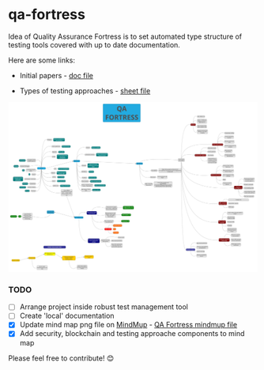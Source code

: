 # qa-fortress

Idea of Quality Assurance Fortress is to set automated type structure of testing tools covered with up to date documentation.

Here are some links:

* Initial papers - [doc file](https://docs.google.com/document/d/1xOxVAY6QLKMddnGBApYQdoiHpAf2g4mUwWk3Ibrwkpg/edit?usp=sharing)

* Types of testing approaches - [sheet file](https://docs.google.com/spreadsheets/d/1pBx5GVdU08WgqkFdxSwlHzpEs4Ok-rYyHtbq_byiQSk/edit?usp=sharing)

![Mind map](QA%20Fortress%20mind%20map.png)

### TODO

- [ ] Arrange project inside robust test management tool
- [ ] Create 'local' documentation
- [x] Update mind map png file on [MindMup](https://www.mindmup.com/) - [QA Fortress mindmup file](https://atlas.mindmup.com/degordianqa/qa_fortress/index.html)
- [x] Add security, blockchain and testing approache components to mind map

Please feel free to contribute! :blush: 

